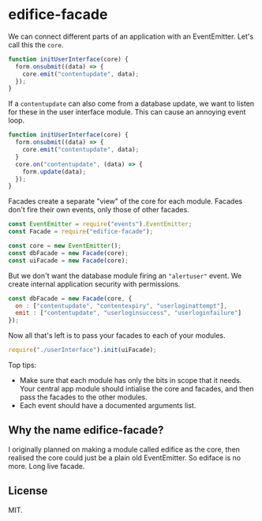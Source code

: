 edifice-facade
==============

We can connect different parts of an application with an EventEmitter. Let's
call this the `core`.

````js
function initUserInterface(core) {
  form.onsubmit((data) => {
    core.emit("contentupdate", data);
  });
}
````

If a `contentupdate` can also come from a database update, we want to listen for
these in the user interface module. This can cause an annoying event loop.

````js
function initUserInterface(core) {
  form.onsubmit((data) => {
    core.emit("contentupdate", data);
  }
  core.on("contentupdate", (data) => {
    form.update(data);
  });
}
````

Facades create a separate "view" of the core for each module. Facades don't fire
their own events, only those of other facades.

````js
const EventEmitter = require("events").EventEmitter;
const Facade = require("edifice-facade");

const core = new EventEmitter();
const dbFacade = new Facade(core);
const uiFacade = new Facade(core);
````

But we don't want the database module firing an `"alertuser"` event. We create
internal application security with permissions.

````js
const dbFacade = new Facade(core, {
  on : ["contentupdate", "contentexpiry", "userloginattempt"],
  emit : ["contentupdate", "userloginsuccess", "userloginfailure"]
});
````

Now all that's left is to pass your facades to each of your modules.
````js
require("./userInterface").init(uiFacade);
````

Top tips:
* Make sure that each module has only the bits in scope that it needs. Your
  central app module should intialise the core and facades, and then pass the
  facades to the other modules.
* Each event should have a documented arguments list.

Why the name edifice-facade?
----------------------------
I originally planned on making a module called edifice as the core, then
realised the core could just be a plain old EventEmitter. So ediface is no more.
Long live facade.

License
-------
MIT.
